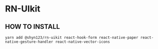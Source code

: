 # RN-UIkit

## HOW TO INSTALL 

```
yarn add @shyn123/rn-uikit react-hook-form react-native-paper react-native-gesture-handler react-native-vector-icons
```
